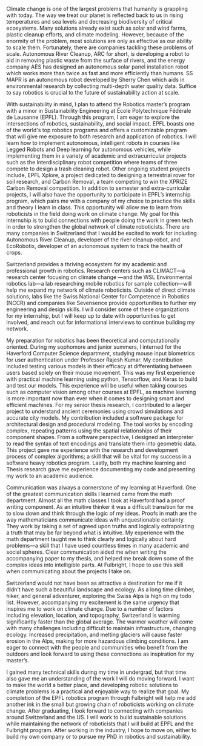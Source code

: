 Climate change is one of the largest problems that humanity is grappling with today. The way we treat our planet is reflected back to us in rising temperatures and sea levels and decreasing biodiversity of critical ecosystems. Many solutions already exist such as solar and wind farms, plastic cleanup efforts, and climate modeling. However, because of the enormity of the problem, most solutions are only as effective as our ability to scale them. Fortunately, there are companies tackling these problems of scale. Autonomous River Cleanup, ARC for short, is developing a robot to aid in removing plastic waste from the surface of rivers, and the energy company AES has designed an autonomous solar panel installation robot which works more than twice as fast and more efficiently than humans. SS MAPR is an autonomous robot developed by Sherry Chen which aids in environmental research by collecting multi-depth water quality data. Suffice to say robotics is crucial to the future of sustainability action at scale.

With sustainability in mind, I plan to attend the Robotics master’s program with a minor in Sustainability Engineering at École Polytechnique Fédérale de Lausanne (EPFL). Through this program, I am eager to explore the intersections of robotics, sustainability, and social impact. EPFL boasts one of the world's top robotics programs and offers a customizable program that will give me exposure to both research and application of robotics. I will learn how to implement autonomous, intelligent robots in courses like Legged Robots and Deep learning for autonomous vehicles, while implementing them in a variety of academic and extracurricular projects such as the Interdisciplinary robot competition where teams of three compete to design a trash cleaning robot. Other ongoing student projects include, EPFL Xplore, a project dedicated to designing a terrestrial rover for soil research, and Carbon Removal, a team competing to win the XPRIZE Carbon Removal competition. In addition to semester and extra-curricular projects, I will also have the opportunity to participate in EPFL’s internship program, which pairs me with a company of my choice to practice the skills and theory I learn in class. This opportunity will allow me to learn from roboticists in the field doing work on climate change. My goal for this internship is to build connections with people doing the work in green tech in order to strengthen the global network of climate roboticists. There are many companies in Switzerland that I would be excited to work for including Autonomous River Cleanup, developer of the river cleanup robot, and EcoRobotix, developer of an autonomous system to track the health of crops. 

Switzerland provides a thriving ecosystem for my academic and professional growth in robotics. Research centers such as CLIMACT—a research center focusing on climate change —and the WSL Environmental robotics lab—a lab researching mobile robotics for sample collection—will help me expand my network of climate roboticists. Outside of direct climate solutions, labs like the Swiss National Center for Competence in Robotics (NCCR) and companies like Sevensence provide opportunities to further my engineering and design skills. I will consider some of these organizations for my internship, but I will keep up to date with opportunities to get involved, and reach out for informational interviews to continue building my network.

My preparation for robotics has been theoretical and computationally oriented. During my sophomore and junior summers, I interned for the Haverford Computer Science department, studying mouse input biometrics for user authentication under Professor Rajesh Kumar. My contribution included testing various models in their efficacy at differentiating between users based solely on their mouse movement. This was my first experience with practical machine learning using python, Tensorflow, and Keras to build and test our models. This experience will be useful when taking courses such as computer vision among other courses at EPFL, as machine learning is more important now than ever when it comes to designing smart and efficient machines. For my senior thesis research, I contributed to a larger project to understand ancient ceremonies using crowd simulations and accurate city models. My contribution included a software package for architectural design and procedural modeling. The tool works by encoding complex, repeating patterns using the spatial relationships of their component shapes. From a software perspective, I designed an interpreter to read the syntax of text encodings and translate them into geometric data. This project gave me experience with the research and development process of complex algorithms; a skill that will be vital for my success in a software heavy robotics program. Lastly, both my machine learning and Thesis research gave me experience documenting my code and presenting my work to an academic audience. 

Communication was always a cornerstone of my learning at Haverford. One of the greatest communication skills I learned came from the math department. Almost all the math classes I took at Haverford had a proof writing component. As an intuitive thinker it was a difficult transition for me to slow down and think through the logic of my ideas. Proofs in math are the way mathematicians communicate ideas with unquestionable certainty. They work by taking a set of agreed upon truths and logically extrapolating a truth that may be far beyond what is intuitive. My experience with the math department taught me to think clearly and logically about hard problems—a skill that I have used countless times in many academic and social spheres. Clear communication aided me when writing the accompanying paper to my thesis, and helped me break down some of the complex ideas into intelligible parts. At Fulbright, I hope to use this skill when communicating about the projects I take on.

Switzerland would not have been as attractive a destination for me if it didn’t have such a beautiful landscape and ecology. As a long time climber, hiker, and general adventurer, exploring the Swiss Alps is high on my todo list. However, accompanying my excitement is the same urgency that inspires me to work on climate change. Due to a number of factors including elevation, location, and topography, Switzerland is warming significantly faster than the global average. The warmer weather will come with many challenges including difficult to maintain infrastructure, changing ecology. Increased precipitation, and melting glaciers will cause faster erosion in the Alps, making for more hazardous climbing conditions. I am eager to connect with the people and communities who benefit from the outdoors and look forward to using these connections as inspiration for my master’s. 

I gained many technical skills during my time in undergrad, but that time also gave me an understanding of the work I will do moving forward. I want to make the world a better place, and developing robotic solutions to climate problems is a practical and enjoyable way to realize that goal. My completion of the EPFL robotics program through Fulbright will help me add another ink in the small but growing chain of roboticists working on climate change. After graduating, I look forward to connecting with companies around Switzerland and the US. I will work to build sustainable solutions while maintaining the network of roboticists that I will build at EPFL and the Fulbright program. After working in the industry, I hope to move on, either to build my own company or to pursue my PhD in robotics and sustainability.
